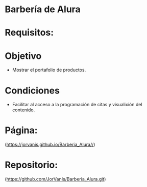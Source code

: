# Barbería de Alura
# Requisitos:

# Objetivo

- Mostrar el portafolio de productos.

# Condiciones
- Facilitar al acceso a la programación de citas y visualixión del contenido.

# Página:
(https://jorvanis.github.io/Barberia_Alura//)

# Repositorio:
(https://github.com/JorVanIs/Barberia_Alura.git)


